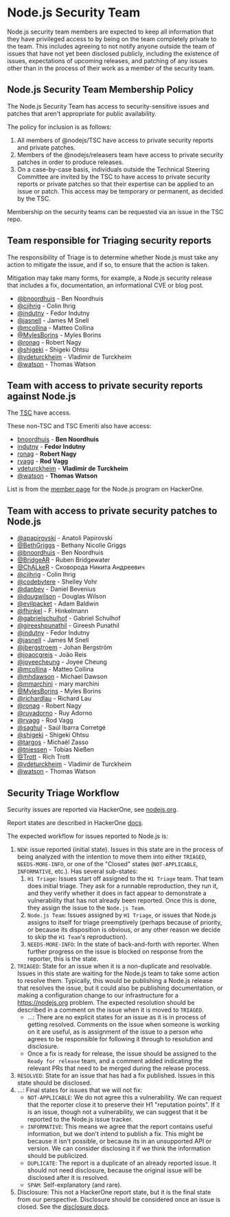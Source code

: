 # Node.js Security Team

Node.js security team members are expected to keep all information that they have
privileged access to by being on the team completely private to the team. This
includes agreeing to not notify anyone outside the team of issues that have not
yet been disclosed publicly, including the existence of issues, expectations of
upcoming releases, and patching of any issues other than in the process of their
work as a member of the security team.

## Node.js Security Team Membership Policy

The Node.js Security Team has access to security-sensitive issues and patches
that aren't appropriate for public availability.

The policy for inclusion is as follows:

1. All members of @nodejs/TSC have access to private security reports and
  private patches.
2. Members of the @nodejs/releasers team
  have access to private security patches in order to produce releases.
3. On a case-by-case basis, individuals outside the Technical Steering
  Committee are invited by the TSC to have access to private security reports
  or private patches so that their expertise can be applied to an issue or
  patch. This access may be temporary or permanent, as decided by the TSC.

Membership on the security teams can be requested via an issue in the TSC repo.

## Team responsible for Triaging security reports

The responsibility of Triage is to determine whether Node.js must take any
action to mitigate the issue, and if so, to ensure that the action is taken.

Mitigation may take many forms, for example, a Node.js security release that
includes a fix, documentation, an informational CVE or blog post.

<!-- ncu-team-sync.team(nodejs/security-triage) -->

* [@bnoordhuis](https://github.com/bnoordhuis) - Ben Noordhuis
* [@cjihrig](https://github.com/cjihrig) - Colin Ihrig
* [@indutny](https://github.com/indutny) - Fedor Indutny
* [@jasnell](https://github.com/jasnell) - James M Snell
* [@mcollina](https://github.com/mcollina) - Matteo Collina
* [@MylesBorins](https://github.com/MylesBorins) - Myles Borins
* [@ronag](https://github.com/ronag) - Robert Nagy
* [@shigeki](https://github.com/shigeki) - Shigeki Ohtsu
* [@vdeturckheim](https://github.com/vdeturckheim) - Vladimir de Turckheim
* [@watson](https://github.com/watson) - Thomas Watson

<!-- ncu-team-sync end -->

## Team with access to private security reports against Node.js

The [TSC](https://github.com/nodejs/node#tsc-technical-steering-committee)
have access.

These non-TSC and TSC Emeriti also have access:

* [bnoordhuis](https://github.com/bnoordhuis) - **Ben Noordhuis**
* [indutny](https://github.com/indutny) - **Fedor Indutny**
* [ronag](https://github.com/ronag) - **Robert Nagy**
* [rvagg](https://github.com/rvagg) - **Rod Vagg**
* [vdeturckheim](https://github.com/vdeturckheim) - **Vladimir de Turckheim**
* [@watson](https://github.com/watson) - **Thomas Watson**

List is from the [member page](https://hackerone.com/nodejs/team_members) for
the Node.js program on HackerOne.

## Team with access to private security patches to Node.js

<!-- ncu-team-sync.team(nodejs-private/security) -->

* [@apapirovski](https://github.com/apapirovski) - Anatoli Papirovski
* [@BethGriggs](https://github.com/BethGriggs) - Bethany Nicolle Griggs
* [@bnoordhuis](https://github.com/bnoordhuis) - Ben Noordhuis
* [@BridgeAR](https://github.com/BridgeAR) - Ruben Bridgewater
* [@ChALkeR](https://github.com/ChALkeR) - Сковорода Никита Андреевич
* [@cjihrig](https://github.com/cjihrig) - Colin Ihrig
* [@codebytere](https://github.com/codebytere) - Shelley Vohr
* [@danbev](https://github.com/danbev) - Daniel Bevenius
* [@dougwilson](https://github.com/dougwilson) - Douglas Wilson
* [@evilpacket](https://github.com/evilpacket) - Adam Baldwin
* [@fhinkel](https://github.com/fhinkel) - F. Hinkelmann
* [@gabrielschulhof](https://github.com/gabrielschulhof) - Gabriel Schulhof
* [@gireeshpunathil](https://github.com/gireeshpunathil) - Gireesh Punathil
* [@indutny](https://github.com/indutny) - Fedor Indutny
* [@jasnell](https://github.com/jasnell) - James M Snell
* [@jbergstroem](https://github.com/jbergstroem) - Johan Bergström
* [@joaocgreis](https://github.com/joaocgreis) - João Reis
* [@joyeecheung](https://github.com/joyeecheung) - Joyee Cheung
* [@mcollina](https://github.com/mcollina) - Matteo Collina
* [@mhdawson](https://github.com/mhdawson) - Michael Dawson
* [@mmarchini](https://github.com/mmarchini) - mary marchini
* [@MylesBorins](https://github.com/MylesBorins) - Myles Borins
* [@richardlau](https://github.com/richardlau) - Richard Lau
* [@ronag](https://github.com/ronag) - Robert Nagy
* [@ruyadorno](https://github.com/ruyadorno) - Ruy Adorno
* [@rvagg](https://github.com/rvagg) - Rod Vagg
* [@saghul](https://github.com/saghul) - Saúl Ibarra Corretgé
* [@shigeki](https://github.com/shigeki) - Shigeki Ohtsu
* [@targos](https://github.com/targos) - Michaël Zasso
* [@tniessen](https://github.com/tniessen) - Tobias Nießen
* [@Trott](https://github.com/Trott) - Rich Trott
* [@vdeturckheim](https://github.com/vdeturckheim) - Vladimir de Turckheim
* [@watson](https://github.com/watson) - Thomas Watson

<!-- ncu-team-sync end -->

## Security Triage Workflow

Security issues are reported via HackerOne, see [nodejs.org](https://nodejs.org/en/security/#reporting-a-bug-in-node-js).

Report states are described in HackerOne [docs](https://docs.hackerone.com/programs/report-states.html).

The expected workflow for issues reported to Node.js is:

1. `NEW`: issue reported (initial state).  Issues in this state are in the
    process of being analyzed with the intention to move them into either
    `TRIAGED`, `NEEDS-MORE-INFO`, or one of the "Closed" states
    (`NOT-APPLICABLE`, `INFORMATIVE`, etc.). Has several sub-states:
    1. `H1 Triage`: Issues start off assigned to the `H1 Triage` team. That team
      does initial triage. They ask for a runnable reproduction, they run it,
      and they verify whether it does in fact appear to demonstrate a
      vulnerability that has not already been reported. Once this is done, they
      assign the issue to the `Node.js Team`.
    2. `Node.js Team`: Issues assigned by `H1 Triage`, or issues that Node.js
      assigns to itself for triage preemptively (perhaps because of priority, or
      because its disposition is obvious, or any other reason we decide to
      skip the `H1 Team`'s reproduction).
    3. `NEEDS-MORE-INFO`: In the state of back-and-forth with reporter.
      When further progress on the issue is blocked on response from the reporter,
      this is the state.
2. `TRIAGED`: State for an issue when it is a non-duplicate and resolvable.
    Issues in this state are waiting for the Node.js team to take some action to
    resolve them. Typically, this would be publishing a Node.js release that
    resolves the issue, but it could also be publishing documentation, or making
    a configuration change to our infrastructure for a <https://nodejs.org>
    problem. The expected resolution should be described in a comment on the
    issue when it is moved to `TRIAGED`.
    * ...: There are no explicit states for an issue as it is in process of
    getting resolved. Comments on the issue when someone is working on it are
    useful, as is assignment of the issue to a person who agrees to be
    responsible for following it through to resolution and disclosure.
    * Once a fix is ready for release, the issue should be assigned to the
    `Ready for release` team, and a comment added indicating the relevant PRs that
    need to be merged during the release process.
3. `RESOLVED`: State for an issue that has had a fix published. Issues in this
    state should be disclosed.
4. ...: Final states for issues that we will not fix:
    * `NOT-APPLICABLE`: We do not agree this a vulnerability. We can request
    that the reporter close it to preserve their H1 "reputation points".  If
    it is an issue, though not a vulnerability, we can suggest that it be
    reported to the Node.js issue tracker.
    * `INFORMATIVE`: This means we agree that the report contains useful
    information, but we don't intend to publish a fix. This might be because
    it isn't possible, or because its in an unsupported API or version. We
    can consider disclosing it if we  think the information should be
    publicized.
    * `DUPLICATE`: The report is a duplicate of an already reported issue. It
    should not need disclosure, because the original issue will be disclosed
    after it is resolved.
    * `SPAM`: Self-explanatory (and rare).
5. Disclosure: This not a HackerOne report state, but it is the final state
    from our perspective. Disclosure should be considered once an issue is
    closed. See the
    [disclosure docs](https://docs.hackerone.com/programs/disclosure.html).
